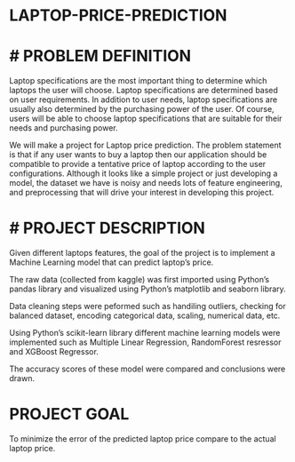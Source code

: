 # LAPTOP-PRICE-PREDICTION

# # PROBLEM DEFINITION
Laptop specifications are the most important thing to determine which laptops the user
will choose. Laptop specifications are determined based on user requirements. In
addition to user needs, laptop specifications are usually also determined by the
purchasing power of the user. Of course, users will be able to choose laptop
specifications that are suitable for their needs and purchasing power.

We will make a project for Laptop price prediction. The problem statement is that if
any user wants to buy a laptop then our application should be compatible to
provide a tentative price of laptop according to the user configurations. Although it
looks like a simple project or just developing a model, the dataset we have is noisy
and needs lots of feature engineering, and preprocessing that will drive your interest
in developing this project.

# # PROJECT DESCRIPTION
Given different laptops features, the goal of the project is to implement a Machine Learning model that can predict laptop’s price.

The raw data (collected from kaggle) was first imported using Python’s pandas library and visualized using Python’s matplotlib and seaborn library.

Data cleaning steps were peformed such as handiling outliers, checking for balanced dataset, encoding categorical data, scaling, numerical data, etc.

Using Python’s scikit-learn library different machine learning models were implemented such as Multiple Linear Regression, RandomForest resressor and XGBoost Regressor.

The accuracy scores of these model were compared and conclusions were drawn.

# PROJECT GOAL
To minimize the error of the predicted laptop price compare to the actual laptop price.
